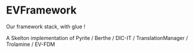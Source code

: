 EVFramework
===========

Our framework stack, with glue !


A Skelton implementation of Pyrite / Berthe / DIC-IT / TranslationManager / Trolamine / EV-FDM
